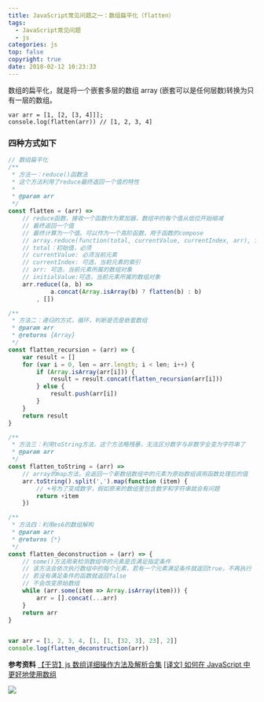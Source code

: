 ```yaml
---
title: JavaScript常见问题之一：数组扁平化（flatten）
tags:
  - JavaScript常见问题
  - js
categories: js
top: false
copyright: true
date: 2018-02-12 10:23:33
---
```

数组的扁平化，就是将一个嵌套多层的数组 array (嵌套可以是任何层数)转换为只有一层的数组。
```
var arr = [1, [2, [3, 4]]];
console.log(flatten(arr)) // [1, 2, 3, 4]
```
<!--more-->

### 四种方式如下

```js
// 数组扁平化
/**
 * 方法一：reduce()函数法
 * 这个方法利用了reduce最终返回一个值的特性
 *
 * @param arr
 */
const flatten = (arr) =>
    // reduce函数，接收一个函数作为累加器，数组中的每个值从低位开始缩减
    // 最终返回一个值
    // 最终计算为一个值。可以作为一个高阶函数，用于函数的compose
    // array.reduce(function(total, currentValue, currentIndex, arr), initialValue)
    // total：初始值，必须
    // currentValue: 必须当前元素
    // currentIndex: 可选，当前元素的索引
    // arr: 可选，当前元素所属的数组对象
    // initialValue:可选，当前元素所属的数组对象
    arr.reduce((a, b) =>
            a.concat(Array.isArray(b) ? flatten(b) : b)
        , [])

/**
 * 方法二：递归的方式，循环，判断是否是嵌套数组
 * @param arr
 * @returns {Array}
 */
const flatten_recursion = (arr) => {
    var result = []
    for (var i = 0, len = arr.length; i < len; i++) {
        if (Array.isArray(arr[i])) {
            result = result.concat(flatten_recursion(arr[i]))
        } else {
            result.push(arr[i])
        }
    }
    return result
}

/**
 * 方法三：利用toString方法，这个方法略残暴，无法区分数字与非数字全变为字符串了
 * @param arr
 */
const flatten_toString = (arr) =>
    // array的map方法，会返回一个新数组数组中的元素为原始数组调用函数处理后的值
    arr.toString().split(',').map(function (item) {
        // +号为了变成数字，假如原来的数组里包含数字和字符串就会有问题
        return +item
    })

/**
 * 方法四：利用es6的数组解构
 * @param arr
 * @returns {*}
 */
const flatten_deconstruction = (arr) => {
    // some()方法用来检测数组中的元素是否满足指定条件
    // 该方法会依次执行数组中的每个元素，若有一个元素满足条件就返回true，不再执行
    // 若没有满足条件的函数就返回false
    // 不会改变原始数组
    while (arr.some(item => Array.isArray(item))) {
        arr = [].concat(...arr)
    }
    return arr
}


var arr = [1, 2, 3, 4, [1, [1, [32, 3], 23], 2]]
console.log(flatten_deconstruction(arr))
```
**参考资料**
[【干货】js 数组详细操作方法及解析合集](https://juejin.im/post/5b0903b26fb9a07a9d70c7e0)
[[译文] 如何在 JavaScript 中更好地使用数组](https://juejin.im/post/5b8d0a74f265da431d0e7ec0)

![](http://static.zhyjor.com/wexin.png)
